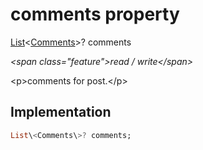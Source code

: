 


# comments property







[List](https:api.flutter.dev/flutter/dart-core/List-class.html)&lt;[Comments](../../models_post_post_model/Comments-class.md)\>? comments
  
_\<span class="feature"\>read / write\</span\>_



\<p\>comments for post.\</p\>



## Implementation

```dart
List\<Comments\>? comments;
```







